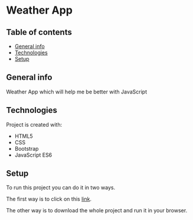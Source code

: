 # Weather App

## Table of contents
* [General info](#general-info)
* [Technologies](#technologies)
* [Setup](#setup)

## General info
Weather App which will help me be better with JavaScript

## Technologies
Project is created with:
* HTML5
* CSS
* Bootstrap
* JavaScript ES6

## Setup
To run this project you can do it in two ways.

The first way is to click on this [link](https://weather-app-seven-sepia.vercel.app/).

The other way is to download the whole project and run it in your browser.
